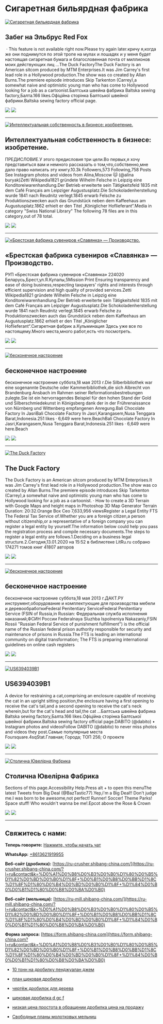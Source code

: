 # Сигаретная бильярдная фабрика

<a href="https://swt.shibang-china.com/?l=ru&img&k=%D0%A1%D0%B8%D0%B3%D0%B0%D1%80%D0%B5%D1%82%D0%BD%D0%B0%D1%8F+%D0%B1%D0%B8%D0%BB%D1%8C%D1%8F%D1%80%D0%B4%D0%BD%D0%B0%D1%8F+%D1%84%D0%B0%D0%B1%D1%80%D0%B8%D0%BA%D0%B0" target="_blank">![Сигаретная бильярдная фабрика](http://static.shibang-china.com/all-800x300/474.jpg)</a>

## Забег на Эльбрус Red Fox
&nbsp;&#0183;&#32;This feature is not available right now.Please try again later.кричу я,когда же они поднимутся по этой тропе на мулах и лошадях и у меня будет настоящая сигаретная бумага и благословенная почта от миллионов моих действующих лиц …The Duck FactoryThe Duck Factory is an American sitcom produced by MTM Enterprises.It was Jim Carrey's first lead role in a Hollywood production.The show was co created by Allan Burns.The premiere episode introduces Skip Tarkenton (Carrey),a somewhat naive and optimistic young man who has come to Hollywood looking for a job as a cartoonist.Балтська швейна фабрика Baltska sewing factory,Балта.166 likes.Офіційна сторінка Балтської швейної фабрики.Baltska sewing factory official page.


<a href="https://whatsapp.shibangsoft.com/WhatsApp.php" target="_blank" title="WhatsApp">![](http://static.shibang-china.com/icon/whatsapp.png)</a> <a href="https://swt.shibang-china.com/?l=ru&icon&k=%D0%A1%D0%B8%D0%B3%D0%B0%D1%80%D0%B5%D1%82%D0%BD%D0%B0%D1%8F+%D0%B1%D0%B8%D0%BB%D1%8C%D1%8F%D1%80%D0%B4%D0%BD%D0%B0%D1%8F+%D1%84%D0%B0%D0%B1%D1%80%D0%B8%D0%BA%D0%B0" target="_blank">![](http://static.shibang-china.com/icon/chat-ru.png)</a>

---

<a href="https://swt.shibang-china.com/?l=ru&img&k=%D0%A1%D0%B8%D0%B3%D0%B0%D1%80%D0%B5%D1%82%D0%BD%D0%B0%D1%8F+%D0%B1%D0%B8%D0%BB%D1%8C%D1%8F%D1%80%D0%B4%D0%BD%D0%B0%D1%8F+%D1%84%D0%B0%D0%B1%D1%80%D0%B8%D0%BA%D0%B0" target="_blank">![Интеллектуальная собственность в бизнесе: изобретение.](http://static.shibang-china.com/all-800x300/185.jpg)</a>

## Интеллектуальная собственность в бизнесе: изобретение.
ПРЕДИСЛОВИЕ.У этого предисловия три цели.Во первых,я хочу представиться вам и немного рассказать о том,что,собственно,мне дало право написать эту книгу.10.3k Followers,573 Following,758 Posts See Instagram photos and videos from Alina,Moscow 🐱 (@alina buryak)Zetti Wikipedia1821 gr&#252;ndete Wilhelm Felsche in Leipzig eine Konditoreiwarenhandlung.Der Betrieb erweiterte sein T&#228;tigkeitsfeld 1835 mit dem Caf&#233; Fran&#231;ais am Leipziger Augustusplatz.Die Schokoladenherstellung wurde 1841 nach Reudnitz verlegt.1845 erwarb Felsche zu Produktionszwecken auch das Grundst&#252;ck neben dem Kaffeehaus am Augustusplatz.1862 erhielt er den Titel „K&#246;niglicher Hoflieferant“.Media in category &quot;Swiss National Library&quot; The following 78 files are in this category,out of 78 total.


<a href="https://whatsapp.shibangsoft.com/WhatsApp.php" target="_blank" title="WhatsApp">![](http://static.shibang-china.com/icon/whatsapp.png)</a> <a href="https://swt.shibang-china.com/?l=ru&icon&k=%D0%A1%D0%B8%D0%B3%D0%B0%D1%80%D0%B5%D1%82%D0%BD%D0%B0%D1%8F+%D0%B1%D0%B8%D0%BB%D1%8C%D1%8F%D1%80%D0%B4%D0%BD%D0%B0%D1%8F+%D1%84%D0%B0%D0%B1%D1%80%D0%B8%D0%BA%D0%B0" target="_blank">![](http://static.shibang-china.com/icon/chat-ru.png)</a>

---

<a href="https://swt.shibang-china.com/?l=ru&img&k=%D0%A1%D0%B8%D0%B3%D0%B0%D1%80%D0%B5%D1%82%D0%BD%D0%B0%D1%8F+%D0%B1%D0%B8%D0%BB%D1%8C%D1%8F%D1%80%D0%B4%D0%BD%D0%B0%D1%8F+%D1%84%D0%B0%D0%B1%D1%80%D0%B8%D0%BA%D0%B0" target="_blank">![&#171;Брестская фабрика сувениров &#171;Славянка&#187; — Производство.](http://static.shibang-china.com/all-800x300/1371.jpg)</a>

## &#171;Брестская фабрика сувениров &#171;Славянка&#187; — Производство.
РУП &#171;Брестская фабрика сувениров &#171;Славянка&#187; 224020 Беларусь,Брест,ул.Я.Купалы,5Mission Print Ensuring transparency and ease of doing business,respecting taxpayers' rights and interests through efficient supervision and high quality of provided services.Zetti Wikipedia1821 gr&#252;ndete Wilhelm Felsche in Leipzig eine Konditoreiwarenhandlung.Der Betrieb erweiterte sein T&#228;tigkeitsfeld 1835 mit dem Caf&#233; Fran&#231;ais am Leipziger Augustusplatz.Die Schokoladenherstellung wurde 1841 nach Reudnitz verlegt.1845 erwarb Felsche zu Produktionszwecken auch das Grundst&#252;ck neben dem Kaffeehaus am Augustusplatz.1862 erhielt er den Titel „K&#246;niglicher Hoflieferant“.Сигаретная фабрик а.Кульминация Здесь уже все по настоящему.Много места,много работ,есть что посмотреть.


<a href="https://whatsapp.shibangsoft.com/WhatsApp.php" target="_blank" title="WhatsApp">![](http://static.shibang-china.com/icon/whatsapp.png)</a> <a href="https://swt.shibang-china.com/?l=ru&icon&k=%D0%A1%D0%B8%D0%B3%D0%B0%D1%80%D0%B5%D1%82%D0%BD%D0%B0%D1%8F+%D0%B1%D0%B8%D0%BB%D1%8C%D1%8F%D1%80%D0%B4%D0%BD%D0%B0%D1%8F+%D1%84%D0%B0%D0%B1%D1%80%D0%B8%D0%BA%D0%B0" target="_blank">![](http://static.shibang-china.com/icon/chat-ru.png)</a>

---

<a href="https://swt.shibang-china.com/?l=ru&img&k=%D0%A1%D0%B8%D0%B3%D0%B0%D1%80%D0%B5%D1%82%D0%BD%D0%B0%D1%8F+%D0%B1%D0%B8%D0%BB%D1%8C%D1%8F%D1%80%D0%B4%D0%BD%D0%B0%D1%8F+%D1%84%D0%B0%D0%B1%D1%80%D0%B8%D0%BA%D0%B0" target="_blank">![бесконечное настроение](http://static.shibang-china.com/all-800x300/491.jpg)</a>

## бесконечное настроение
бесконечное настроение суббота,18 мая 2013 г.Die Silberbibliothek war eine sogenannte Deutsche oder Kammerbibliothek,die sich Albrecht von Brandenburg Ansbach im Rahmen seiner Reformationsbestrebungen zulegte.Sie ist ein hervorragendes Beispiel f&#252;r den hohen Stand der Gold und Silberschmiedekunst in K&#246;nigsberg dank der in der Fr&#252;hrenaissance von N&#252;rnberg und Wittenberg empfangenen Anregung.Bali Chocolate Factory In JasriBali Chocolate Factory In Jasri,Karangasem,Nusa Tenggara Barat,Indonesia.251 likes &#183; 6,649 were here.BeachBali Chocolate Factory In Jasri,Karangasem,Nusa Tenggara Barat,Indonesia.251 likes &#183; 6,649 were here.Beach


<a href="https://whatsapp.shibangsoft.com/WhatsApp.php" target="_blank" title="WhatsApp">![](http://static.shibang-china.com/icon/whatsapp.png)</a> <a href="https://swt.shibang-china.com/?l=ru&icon&k=%D0%A1%D0%B8%D0%B3%D0%B0%D1%80%D0%B5%D1%82%D0%BD%D0%B0%D1%8F+%D0%B1%D0%B8%D0%BB%D1%8C%D1%8F%D1%80%D0%B4%D0%BD%D0%B0%D1%8F+%D1%84%D0%B0%D0%B1%D1%80%D0%B8%D0%BA%D0%B0" target="_blank">![](http://static.shibang-china.com/icon/chat-ru.png)</a>

---

<a href="https://swt.shibang-china.com/?l=ru&img&k=%D0%A1%D0%B8%D0%B3%D0%B0%D1%80%D0%B5%D1%82%D0%BD%D0%B0%D1%8F+%D0%B1%D0%B8%D0%BB%D1%8C%D1%8F%D1%80%D0%B4%D0%BD%D0%B0%D1%8F+%D1%84%D0%B0%D0%B1%D1%80%D0%B8%D0%BA%D0%B0" target="_blank">![The Duck Factory](http://static.shibang-china.com/all-800x300/1190.jpg)</a>

## The Duck Factory
The Duck Factory is an American sitcom produced by MTM Enterprises.It was Jim Carrey's first lead role in a Hollywood production.The show was co created by Allan Burns.The premiere episode introduces Skip Tarkenton (Carrey),a somewhat naive and optimistic young man who has come to Hollywood looking for a job as a cartoonist.&nbsp;&#0183;&#32;How to create a 3D Terrain with Google Maps and height maps in Photoshop 3D Map Generator Terrain Duration: 20:32.Orange Box Ceo 7,633,956 viewsRegister a Legal Entity FTS The Federal Tax Service of.Whether you are a foreign citizen,a person without citizenship,or a representative of a foreign company you can register a legal entity by yourself.The information below could help you pass the registration process and compile necessary documents.The steps to register a legal entity are follows.1.Deciding on a business legal structure.2.Сегодня,13.01.2020 на 15:52 в библиотеке LitRu.ru собрано 174271 томов книг 41807 авторов


<a href="https://whatsapp.shibangsoft.com/WhatsApp.php" target="_blank" title="WhatsApp">![](http://static.shibang-china.com/icon/whatsapp.png)</a> <a href="https://swt.shibang-china.com/?l=ru&icon&k=%D0%A1%D0%B8%D0%B3%D0%B0%D1%80%D0%B5%D1%82%D0%BD%D0%B0%D1%8F+%D0%B1%D0%B8%D0%BB%D1%8C%D1%8F%D1%80%D0%B4%D0%BD%D0%B0%D1%8F+%D1%84%D0%B0%D0%B1%D1%80%D0%B8%D0%BA%D0%B0" target="_blank">![](http://static.shibang-china.com/icon/chat-ru.png)</a>

---

<a href="https://swt.shibang-china.com/?l=ru&img&k=%D0%A1%D0%B8%D0%B3%D0%B0%D1%80%D0%B5%D1%82%D0%BD%D0%B0%D1%8F+%D0%B1%D0%B8%D0%BB%D1%8C%D1%8F%D1%80%D0%B4%D0%BD%D0%B0%D1%8F+%D1%84%D0%B0%D0%B1%D1%80%D0%B8%D0%BA%D0%B0" target="_blank">![бесконечное настроение](http://static.shibang-china.com/all-800x300/1128.jpg)</a>

## бесконечное настроение
бесконечное настроение суббота,18 мая 2013 г.ДАКТ.РУ инструмент,оборудование и комплектующие для производства мебели и деревообработкиFederal Penitentiary ServiceFederal Penitentiary Service (FSIN of Russia,in Russian: Федеральная служба исполнения наказаний,ФСИН России Federalnaya Sluzhba Ispolneniya Nakazaniy,FSIN Rossii &quot;Russian Federal Service of punishment fulfillment&quot;) is the official name of the Russian federal prison authority responsible for security and maintenance of prisons in Russia.The FTS is leading an international community on digital transformation; The FTS is preparing international guidelines on online cash registers


<a href="https://whatsapp.shibangsoft.com/WhatsApp.php" target="_blank" title="WhatsApp">![](http://static.shibang-china.com/icon/whatsapp.png)</a> <a href="https://swt.shibang-china.com/?l=ru&icon&k=%D0%A1%D0%B8%D0%B3%D0%B0%D1%80%D0%B5%D1%82%D0%BD%D0%B0%D1%8F+%D0%B1%D0%B8%D0%BB%D1%8C%D1%8F%D1%80%D0%B4%D0%BD%D0%B0%D1%8F+%D1%84%D0%B0%D0%B1%D1%80%D0%B8%D0%BA%D0%B0" target="_blank">![](http://static.shibang-china.com/icon/chat-ru.png)</a>

---

<a href="https://swt.shibang-china.com/?l=ru&img&k=%D0%A1%D0%B8%D0%B3%D0%B0%D1%80%D0%B5%D1%82%D0%BD%D0%B0%D1%8F+%D0%B1%D0%B8%D0%BB%D1%8C%D1%8F%D1%80%D0%B4%D0%BD%D0%B0%D1%8F+%D1%84%D0%B0%D0%B1%D1%80%D0%B8%D0%BA%D0%B0" target="_blank">![US6394039B1](http://static.shibang-china.com/all-800x300/974.jpg)</a>

## US6394039B1
A device for restraining a cat,comprising an enclosure capable of receiving the cat in an upright sitting position,the enclosure having a first opening to receive the cat's tail,and a second opening to receive the cat's neck wherein,but for the cat's head and tail,the cat …Балтська швейна фабрика Baltska sewing factory,Балта.166 likes.Офіційна сторінка Балтської швейної фабрики.Baltska sewing factory official page.DABITO (@dabito) • Instagram photos and videosFollow DABITO (@dabito) to never miss photos and videos they post.Самые популярные места Foursquare.4sqStat.Главная; Города; ТОП 256; О проекте


<a href="https://whatsapp.shibangsoft.com/WhatsApp.php" target="_blank" title="WhatsApp">![](http://static.shibang-china.com/icon/whatsapp.png)</a> <a href="https://swt.shibang-china.com/?l=ru&icon&k=%D0%A1%D0%B8%D0%B3%D0%B0%D1%80%D0%B5%D1%82%D0%BD%D0%B0%D1%8F+%D0%B1%D0%B8%D0%BB%D1%8C%D1%8F%D1%80%D0%B4%D0%BD%D0%B0%D1%8F+%D1%84%D0%B0%D0%B1%D1%80%D0%B8%D0%BA%D0%B0" target="_blank">![](http://static.shibang-china.com/icon/chat-ru.png)</a>

---

<a href="https://swt.shibang-china.com/?l=ru&img&k=%D0%A1%D0%B8%D0%B3%D0%B0%D1%80%D0%B5%D1%82%D0%BD%D0%B0%D1%8F+%D0%B1%D0%B8%D0%BB%D1%8C%D1%8F%D1%80%D0%B4%D0%BD%D0%B0%D1%8F+%D1%84%D0%B0%D0%B1%D1%80%D0%B8%D0%BA%D0%B0" target="_blank">![Столична Ювелірна Фабрика](http://static.shibang-china.com/all-800x300/43.jpg)</a>

## Столична Ювелірна Фабрика
Sections of this page.Accessibility Help.Press alt + to open this menuThe latest Tweets from Big Deal (@BazTastic77).Yep,i'm a Big Deal!! Don't judge me.I was born to be awesome,not perfect! Runner! Soccer! Theme Parks! Space stuff! Who wouldn't wanna be me!.Epcot above the Rose &amp; Crown

<a href="https://whatsapp.shibangsoft.com/WhatsApp.php" target="_blank" title="WhatsApp">![](http://static.shibang-china.com/icon/whatsapp.png)</a> <a href="https://swt.shibang-china.com/?l=ru&icon&k=%D0%A1%D0%B8%D0%B3%D0%B0%D1%80%D0%B5%D1%82%D0%BD%D0%B0%D1%8F+%D0%B1%D0%B8%D0%BB%D1%8C%D1%8F%D1%80%D0%B4%D0%BD%D0%B0%D1%8F+%D1%84%D0%B0%D0%B1%D1%80%D0%B8%D0%BA%D0%B0" target="_blank">![](http://static.shibang-china.com/icon/chat-ru.png)</a>

---
## Свяжитесь с нами:

**Теперь говорите:** [Нажмите, чтобы начать чат](https://swt.shibang-china.com?l=ru&contact&k=%D0%A1%D0%B8%D0%B3%D0%B0%D1%80%D0%B5%D1%82%D0%BD%D0%B0%D1%8F+%D0%B1%D0%B8%D0%BB%D1%8C%D1%8F%D1%80%D0%B4%D0%BD%D0%B0%D1%8F+%D1%84%D0%B0%D0%B1%D1%80%D0%B8%D0%BA%D0%B0)

**WhatsApp:**  [+8613621919955](https://whatsapp.shibangsoft.com/WhatsApp.php)

**Веб-сайт (дробилка):** [https://ru-crusher.shibang-china.com/](https://ru-crusher.shibang-china.com/?l=ru&contact&k=%D0%A1%D0%B8%D0%B3%D0%B0%D1%80%D0%B5%D1%82%D0%BD%D0%B0%D1%8F+%D0%B1%D0%B8%D0%BB%D1%8C%D1%8F%D1%80%D0%B4%D0%BD%D0%B0%D1%8F+%D1%84%D0%B0%D0%B1%D1%80%D0%B8%D0%BA%D0%B0)

**Веб-сайт (мельница):** [https://ru-mill.shibang-china.com/](https://ru-mill.shibang-china.com/?l=ru&contact&k=%D0%A1%D0%B8%D0%B3%D0%B0%D1%80%D0%B5%D1%82%D0%BD%D0%B0%D1%8F+%D0%B1%D0%B8%D0%BB%D1%8C%D1%8F%D1%80%D0%B4%D0%BD%D0%B0%D1%8F+%D1%84%D0%B0%D0%B1%D1%80%D0%B8%D0%BA%D0%B0)

**Форма запроса:** [https://form.shibang-china.com](https://form.shibang-china.com?l=ru&contact&k=%D0%A1%D0%B8%D0%B3%D0%B0%D1%80%D0%B5%D1%82%D0%BD%D0%B0%D1%8F+%D0%B1%D0%B8%D0%BB%D1%8C%D1%8F%D1%80%D0%B4%D0%BD%D0%B0%D1%8F+%D1%84%D0%B0%D0%B1%D1%80%D0%B8%D0%BA%D0%B0)

* [10 тонн на дробилку пенджуалан джем](../119/10%20%D1%82%D0%BE%D0%BD%D0%BD%20%D0%BD%D0%B0%20%D0%B4%D1%80%D0%BE%D0%B1%D0%B8%D0%BB%D0%BA%D1%83%20%D0%BF%D0%B5%D0%BD%D0%B4%D0%B6%D1%83%D0%B0%D0%BB%D0%B0%D0%BD%20%D0%B4%D0%B6%D0%B5%D0%BC.md)

* [план щековая дробилка](../114/%D0%BF%D0%BB%D0%B0%D0%BD%20%D1%89%D0%B5%D0%BA%D0%BE%D0%B2%D0%B0%D1%8F%20%D0%B4%D1%80%D0%BE%D0%B1%D0%B8%D0%BB%D0%BA%D0%B0.md)

* [чертёж дробилок для дерева](../106/%D1%87%D0%B5%D1%80%D1%82%D1%91%D0%B6%20%D0%B4%D1%80%D0%BE%D0%B1%D0%B8%D0%BB%D0%BE%D0%BA%20%D0%B4%D0%BB%D1%8F%20%D0%B4%D0%B5%D1%80%D0%B5%D0%B2%D0%B0.md)

* [щековая дробилка d gc f](../120/%D1%89%D0%B5%D0%BA%D0%BE%D0%B2%D0%B0%D1%8F%20%D0%B4%D1%80%D0%BE%D0%B1%D0%B8%D0%BB%D0%BA%D0%B0%20d%20gc%20f.md)

* [низкая цена простота в обращении дробилка цена на продажу](../117/%D0%BD%D0%B8%D0%B7%D0%BA%D0%B0%D1%8F%20%D1%86%D0%B5%D0%BD%D0%B0%20%D0%BF%D1%80%D0%BE%D1%81%D1%82%D0%BE%D1%82%D0%B0%20%D0%B2%20%D0%BE%D0%B1%D1%80%D0%B0%D1%89%D0%B5%D0%BD%D0%B8%D0%B8%20%D0%B4%D1%80%D0%BE%D0%B1%D0%B8%D0%BB%D0%BA%D0%B0%20%D1%86%D0%B5%D0%BD%D0%B0%20%D0%BD%D0%B0%20%D0%BF%D1%80%D0%BE%D0%B4%D0%B0%D0%B6%D1%83.md)

* [Свободные планы молотковых мельниц](../119/%D0%A1%D0%B2%D0%BE%D0%B1%D0%BE%D0%B4%D0%BD%D1%8B%D0%B5%20%D0%BF%D0%BB%D0%B0%D0%BD%D1%8B%20%D0%BC%D0%BE%D0%BB%D0%BE%D1%82%D0%BA%D0%BE%D0%B2%D1%8B%D1%85%20%D0%BC%D0%B5%D0%BB%D1%8C%D0%BD%D0%B8%D1%86.md)